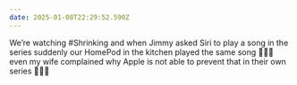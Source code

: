 ```yaml
---
date: 2025-01-08T22:29:52.590Z
---
```


We’re watching #Shrinking and when Jimmy asked Siri to play a song in the series suddenly our HomePod in the kitchen played the same song 🤦🏼‍♂️ even my wife complained why Apple is not able to prevent that in their own series 🤷🏼‍♂️